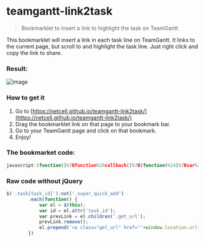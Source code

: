 # teamgantt-link2task

> Bookmarklet to insert a link to highlight the task on TeamGantt

This bookmarklet will insert a link in each task line on TeamGantt. It links to the current page, but scroll to and highlight the task line. Just right click and copy the link to share.

### Result:

![image](http://i.imgur.com/AR6Z2Cc.png)

### How to get it

1. Go to [https://netcell.github.io/teamgantt-link2task/](https://netcell.github.io/teamgantt-link2task/)
2. Drag the bookmarklet link on that page to your bookmark bar.
3. Go to your TeamGantt page and click on that bookmark.
4. Enjoy!

### The bookmarket code:

```js
javascript:(function()%7Bfunction%20callback()%7B(function(%24)%7Bvar%20jQuery%3D%24%3B%24('.task%5Btask_id%5D').not('.super_quick_add').each(function()%20%7Bvar%20el%20%3D%20%24(this)%3Bvar%20id%20%3D%20el.attr('task_id')%3Bvar%20prevLink%20%3D%20el.children('.get_url')%3BprevLink.remove()%3Bel.prepend('%3Ca%20class%3D%22get_url%22%20href%3D%22'%2Bwindow.location.url%2B'%26onload%3Dhighlight-task%2C'%2Bid%2B'%26%22%20style%3D%22position%3Aabsolute%3B%20left%3A%200%3B%22%3ELink%3C%2Fa%3E')%7D)%7D)(jQuery.noConflict(true))%7Dvar%20s%3Ddocument.createElement(%22script%22)%3Bs.src%3D%22https%3A%2F%2Fajax.googleapis.com%2Fajax%2Flibs%2Fjquery%2F1.7.1%2Fjquery.min.js%22%3Bif(s.addEventListener)%7Bs.addEventListener(%22load%22%2Ccallback%2Cfalse)%7Delse%20if(s.readyState)%7Bs.onreadystatechange%3Dcallback%7Ddocument.body.appendChild(s)%3B%7D)()
```

### Raw code without jQuery

```js
$('.task[task_id]').not('.super_quick_add')
		.each(function() {
			var el = $(this);
			var id = el.attr('task_id');
			var prevLink = el.children('.get_url');
			prevLink.remove();
			el.prepend('<a class="get_url" href="'+window.location.url+'&onload=highlight-task,'+id+'&" style="position:absolute; left: 0;">Link</a>')
		})
```
